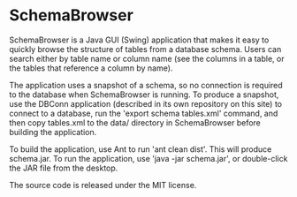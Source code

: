 # SchemaBrowser
SchemaBrowser is a Java GUI (Swing) application that makes it easy to quickly browse the structure of tables from a database schema.  Users can search either by table name or column name (see the columns in a table, or the tables that reference a column by name).

The application uses a snapshot of a schema, so no connection is required to the database when SchemaBrowser is running.  To produce a snapshot, use the DBConn application (described in its own repository on this site) to connect to a database, run the 'export schema tables.xml' command, and then copy tables.xml to the data/ directory in SchemaBrowser before building the application.

To build the application, use Ant to run 'ant clean dist'.  This will produce schema.jar.  To run the application, use 'java -jar schema.jar', or double-click the JAR file from the desktop.

The source code is released under the MIT license.
